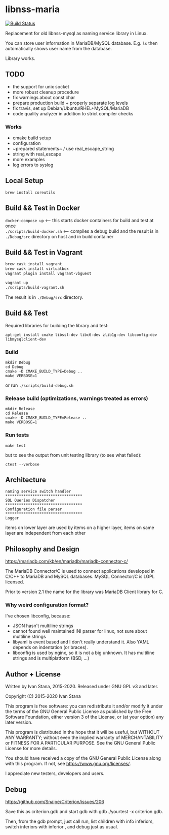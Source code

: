 # libnss-maria

[![Build Status](https://travis-ci.org/istana/libnss-maria.svg?branch=master)](https://travis-ci.org/istana/libnss-maria)

Replacement for old libnss-mysql as naming service library in Linux.

You can store user information in MariaDB/MySQL database. E.g. `ls` then automatically shows user name from the database.

Library works.

## TODO

- the support for unix socket
- more robust cleanup procedure
- fix warnings about const char
- prepare production build + properly separate log levels
- fix travis, set up Debian/Ubuntu/RHEL+MySQL/MariaDB
- code quality analyzer in addition to strict compiler checks

### Works

- cmake build setup
- configuration
- ~prepared statements~ / use real_escape_string
- string with real_escape
- more examples
- log errors to syslog

## Local Setup

`brew install coreutils`

## Build && Test in Docker

`docker-compose up` <-- this starts docker containers for build and test at once  
`./scripts/build-docker.sh` <-- compiles a debug build and the result is in `./Debug/src` directory on host and in build container

## Build && Test in Vagrant

```bash
brew cask install vagrant
brew cask install virtualbox
vagrant plugin install vagrant-vbguest

vagrant up
./scripts/build-vagrant.sh
```

The result is in `./Debug/src` directory.

## Build && Test

Required libraries for building the library and test:

```
apt-get install cmake libssl-dev libc6-dev zlib1g-dev libconfig-dev libmysqlclient-dev
```

### Build

```
mkdir Debug
cd Debug
cmake -D CMAKE_BUILD_TYPE=Debug ..
make VERBOSE=1
```

or run `./scripts/build-debug.sh`

### Release build (optimizations, warnings treated as errors)

```
mkdir Release
cd Release
cmake -D CMAKE_BUILD_TYPE=Release ..
make VERBOSE=1
```

### Run tests

`make test`

but to see the output from unit testing library (to see what failed):

`ctest --verbose`

## Architecture


```
naming service switch handler
**********************************
SQL Queries Dispatcher
**********************************
Configuration file parser
**********************************
Logger
```

items on lower layer are used by items on a higher layer, items on same layer are independent from each other

## Philosophy and Design

https://mariadb.com/kb/en/mariadb/mariadb-connector-c/

The MariaDB Connector/C is used to connect applications developed in C/C++ to MariaDB and MySQL databases. MySQL Connector/C is LGPL licensed.

Prior to version 2.1 the name for the library was MariaDB Client library for C.

### Why weird configuration format?

I've chosen libconfig, because:

- JSON hasn't multiline strings
- cannot found well maintained INI parser for linux, not sure about multiline strings
- libyaml is event based and I don't really understand it. Also YAML depends on indentation (or braces).
- libconfig is used by nginx, so it is not a big unknown. It has multiline strings and is multiplatform (BSD, ...)

## Author + License

Written by Ivan Stana, 2015-2020. Released under GNU GPL v3 and later.

Copyright (C) 2015-2020  Ivan Stana

This program is free software: you can redistribute it and/or modify
it under the terms of the GNU General Public License as published by
the Free Software Foundation, either version 3 of the License, or
(at your option) any later version.

This program is distributed in the hope that it will be useful,
but WITHOUT ANY WARRANTY; without even the implied warranty of
MERCHANTABILITY or FITNESS FOR A PARTICULAR PURPOSE.  See the
GNU General Public License for more details.

You should have received a copy of the GNU General Public License
along with this program.  If not, see <https://www.gnu.org/licenses/>.

I appreciate new testers, developers and users.

## Debug

https://github.com/Snaipe/Criterion/issues/206

Save this as criterion.gdb and start gdb with gdb ./yourtest -x criterion.gdb.

Then, from the gdb prompt, just call run, list children with info inferiors, switch inferiors with inferior <n>, and debug just as usual.
